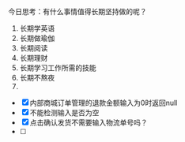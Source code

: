 今日思考：有什么事情值得长期坚持做的呢？

1. 长期学英语
2. 长期做瑜伽
3. 长期阅读
4. 长期理财
5. 长期学习工作所需的技能
6. 长期不熬夜
7. 

- [x] 内部商城订单管理的退款金额输入为0时返回null
- [x] 不能检测输入是否为空
- [x] 点击确认发货不需要输入物流单号吗？
- [ ] 

